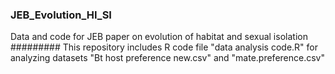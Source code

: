 ### JEB_Evolution_HI_SI
Data and code for JEB paper on evolution of habitat and sexual isolation
######### This repository includes R code file "data analysis code.R" for analyzing datasets "Bt host preference new.csv" and "mate.preference.csv" 
